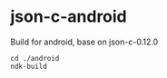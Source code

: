 json-c-android
==============

Build for android, base on json-c-0.12.0


```shell
cd ./android
ndk-build
```
